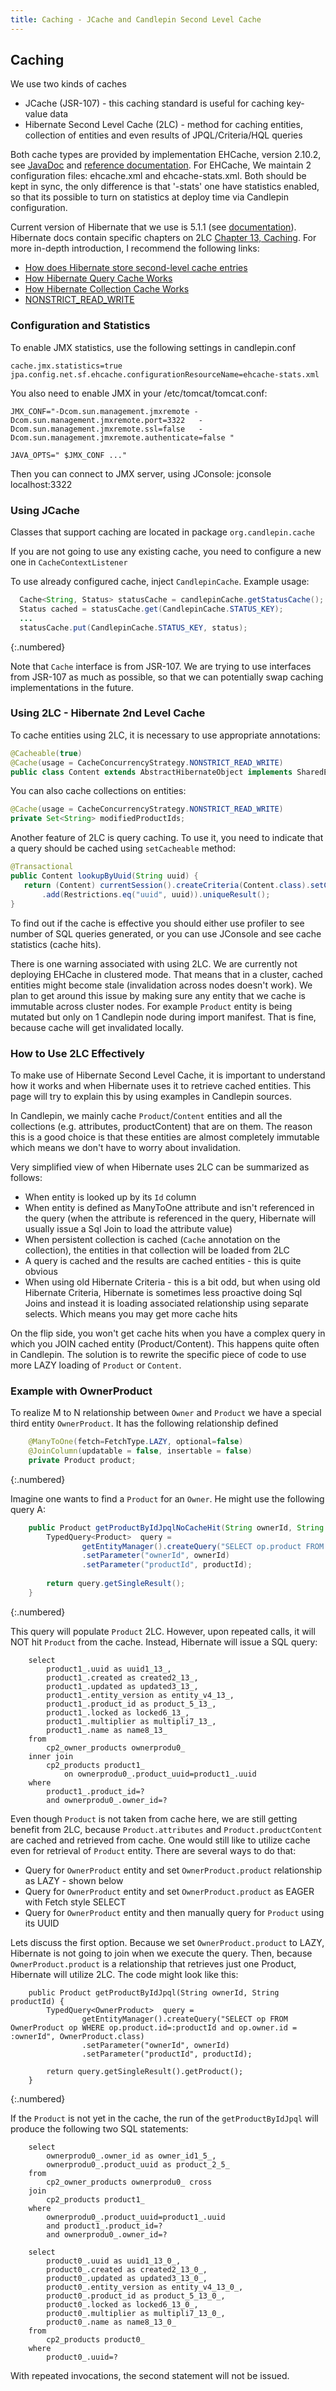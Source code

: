 ```yaml
---
title: Caching - JCache and Candlepin Second Level Cache
---
```

## Caching
We use two kinds of caches
  
 * JCache (JSR-107) - this caching standard is useful for caching key-value data
 * Hibernate Second Level Cache (2LC) - method for caching entities, collection of entities and even results of JPQL/Criteria/HQL queries

Both cache types are provided by implementation EHCache, version 2.10.2, see [JavaDoc](http://www.ehcache.org/apidocs/2.10.2/index.html) and [reference documentation](http://www.ehcache.org/generated/2.10.2/html/ehc-all/). For EHCache, We maintain 2 configuration files: ehcache.xml and ehcache-stats.xml. Both should be kept in sync, the only difference is that '-stats' one have statistics enabled, so that its possible to turn on statistics at deploy time via Candlepin configuration.

Current version of Hibernate that we use is 5.1.1 (see [documentation](http://hibernate.org/orm/documentation/5.1/)). Hibernate docs contain specific chapters on 2LC [Chapter 13, Caching](http://docs.jboss.org/hibernate/orm/5.1/userguide/html_single/Hibernate_User_Guide.html#caching). For more in-depth introduction, I recommend the following links:

 * [How does Hibernate store second-level cache entries](https://vladmihalcea.com/2015/04/09/how-does-hibernate-store-second-level-cache-entries/) 
 * [How Hibernate Query Cache Works](https://vladmihalcea.com/2015/06/08/how-does-hibernate-query-cache-work/)
 * [How Hibernate Collection Cache Works](https://vladmihalcea.com/2015/05/11/how-does-hibernate-collection-cache-work/)
 * [NONSTRICT\_READ\_WRITE](https://vladmihalcea.com/2015/05/18/how-does-hibernate-nonstrict_read_write-cacheconcurrencystrategy-work/)

### Configuration and Statistics
To enable JMX statistics, use the following settings in candlepin.conf

```
cache.jmx.statistics=true
jpa.config.net.sf.ehcache.configurationResourceName=ehcache-stats.xml
```

You also need to enable JMX in your /etc/tomcat/tomcat.conf:

```
JMX_CONF="-Dcom.sun.management.jmxremote -Dcom.sun.management.jmxremote.port=3322   -Dcom.sun.management.jmxremote.ssl=false   -Dcom.sun.management.jmxremote.authenticate=false "

JAVA_OPTS=" $JMX_CONF ..."
```

Then you can connect to JMX server, using JConsole:  jconsole localhost:3322 

### Using JCache
Classes that support caching are located in package `org.candlepin.cache`

If you are not going to use any existing cache, you need to configure a new one in `CacheContextListener`

To use already configured cache, inject `CandlepinCache`. Example usage:

```java
  Cache<String, Status> statusCache = candlepinCache.getStatusCache();
  Status cached = statusCache.get(CandlepinCache.STATUS_KEY);
  ...
  statusCache.put(CandlepinCache.STATUS_KEY, status);
```
{:.numbered}

Note that `Cache` interface is from JSR-107. We are trying to use interfaces from JSR-107 as much as possible, so that we can potentially swap caching implementations in the future.

### Using 2LC - Hibernate 2nd Level Cache
To cache entities using 2LC, it is necessary to use appropriate annotations: 

```java
@Cacheable(true)
@Cache(usage = CacheConcurrencyStrategy.NONSTRICT_READ_WRITE)
public class Content extends AbstractHibernateObject implements SharedEntity, Cloneable {
```

You can also cache collections on entities:

```java
@Cache(usage = CacheConcurrencyStrategy.NONSTRICT_READ_WRITE)
private Set<String> modifiedProductIds;
```

Another feature of 2LC is query caching. To use it, you need to indicate that a query should be cached using `setCacheable` method:

```java
@Transactional
public Content lookupByUuid(String uuid) {
   return (Content) currentSession().createCriteria(Content.class).setCacheable(true)
       .add(Restrictions.eq("uuid", uuid)).uniqueResult();
}
```

To find out if the cache is effective you should either use profiler to see number of SQL queries generated, or you can use JConsole and see cache statistics (cache hits).

There is one warning associated with using 2LC. We are currently not deploying EHCache in clustered mode. That means that in a cluster, cached entities might become stale (invalidation across nodes doesn't work). We plan to get around this issue by making sure any entity that we cache is immutable across cluster nodes. For example `Product` entity is being mutated but only on 1 Candlepin node during import manifest. That is fine, because cache will get invalidated locally.

### How to Use 2LC Effectively
To make use of Hibernate Second Level Cache, it is important to understand how it works and when Hibernate uses it to retrieve cached entities. This page will try to explain this by using examples in Candlepin sources. 

In Candlepin, we mainly cache `Product`/`Content` entities and all the collections (e.g. attributes, productContent) that are on them. The reason this is a good choice is that these entities are almost completely immutable which means we don't have to worry about invalidation.

Very simplified view of when Hibernate uses 2LC can be summarized as follows:

 * When entity is looked up by its `Id` column
 * When entity is defined as ManyToOne attribute and isn't referenced in the query (when the attribute is referenced in the query, Hibernate will usually issue a Sql Join to load the attribute value)
 * When persistent collection is cached (`Cache` annotation on the collection), the entities in that collection will be loaded from 2LC
 * A query is cached and the results are cached entities - this is quite obvious
 * When using old Hibernate Criteria - this is a bit odd, but when using old Hibernate Criteria, Hibernate is sometimes less proactive doing Sql Joins and instead it is loading associated relationship using separate selects. Which means you may get more cache hits

On the flip side, you won't get cache hits when you have a complex query in which you JOIN cached entity (Product/Content). This happens quite often in Candlepin. The solution is to rewrite the specific piece of code to use more LAZY loading of `Product` or `Content`. 


### Example with OwnerProduct 
To realize M to N relationship between `Owner` and `Product` we have a special third entity `OwnerProduct`. It has the following relationship defined

```java
    @ManyToOne(fetch=FetchType.LAZY, optional=false)
    @JoinColumn(updatable = false, insertable = false)
    private Product product;
```
{:.numbered}

Imagine one wants to find a `Product` for an `Owner`. He might use the following query A:

```java
    public Product getProductByIdJpqlNoCacheHit(String ownerId, String productId) {
        TypedQuery<Product>  query = 
                getEntityManager().createQuery("SELECT op.product FROM OwnerProduct op WHERE op.product.id=:productId and op.owner.id = :ownerId",Product.class)
                .setParameter("ownerId", ownerId)
                .setParameter("productId", productId);
        
        return query.getSingleResult();
    }
```
{:.numbered}

This query will populate `Product` 2LC. However, upon repeated calls, it will NOT hit `Product` from the cache. Instead, Hibernate will issue a SQL query:

```
    select
        product1_.uuid as uuid1_13_,
        product1_.created as created2_13_,
        product1_.updated as updated3_13_,
        product1_.entity_version as entity_v4_13_,
        product1_.product_id as product_5_13_,
        product1_.locked as locked6_13_,
        product1_.multiplier as multipli7_13_,
        product1_.name as name8_13_ 
    from
        cp2_owner_products ownerprodu0_ 
    inner join
        cp2_products product1_ 
            on ownerprodu0_.product_uuid=product1_.uuid 
    where
        product1_.product_id=? 
        and ownerprodu0_.owner_id=?
```

Even though `Product` is not taken from cache here, we are still getting benefit from 2LC, because `Product.attributes` and `Product.productContent` are cached and retrieved from cache. One would still like to utilize cache even for retrieval of `Product` entity. There are several ways to do that:
  
 * Query for `OwnerProduct` entity and set `OwnerProduct.product` relationship as LAZY - shown below
 * Query for `OwnerProduct` entity and set `OwnerProduct.product` as EAGER with Fetch style SELECT
 * Query for `OwnerProduct` entity and then manually query for `Product` using its UUID

Lets discuss the first option. Because we set `OwnerProduct.product` to LAZY, Hibernate is not going to join when we execute the query. Then, because `OwnerProduct.product` is a relationship that retrieves just one Product, Hibernate will utilize 2LC. The code might look like this:

```
    public Product getProductByIdJpql(String ownerId, String productId) {
        TypedQuery<OwnerProduct>  query = 
                getEntityManager().createQuery("SELECT op FROM OwnerProduct op WHERE op.product.id=:productId and op.owner.id = :ownerId", OwnerProduct.class)
                .setParameter("ownerId", ownerId)
                .setParameter("productId", productId);
        
        return query.getSingleResult().getProduct();
    }
```
{:.numbered}

If the `Product` is not yet in the cache, the run of the `getProductByIdJpql` will produce the following two SQL statements:

```
    select
        ownerprodu0_.owner_id as owner_id1_5_,
        ownerprodu0_.product_uuid as product_2_5_ 
    from
        cp2_owner_products ownerprodu0_ cross 
    join
        cp2_products product1_ 
    where
        ownerprodu0_.product_uuid=product1_.uuid 
        and product1_.product_id=? 
        and ownerprodu0_.owner_id=?

    select
        product0_.uuid as uuid1_13_0_,
        product0_.created as created2_13_0_,
        product0_.updated as updated3_13_0_,
        product0_.entity_version as entity_v4_13_0_,
        product0_.product_id as product_5_13_0_,
        product0_.locked as locked6_13_0_,
        product0_.multiplier as multipli7_13_0_,
        product0_.name as name8_13_0_ 
    from
        cp2_products product0_ 
    where
        product0_.uuid=?
```

With repeated invocations, the second statement will not be issued.
